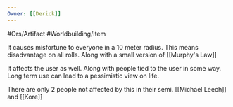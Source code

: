 ```yaml
---
Owner: [[Derick]]
---
```


#Ors/Artifact #Worldbuilding/Item 

It causes misfortune to everyone in a 10 meter radius. This means disadvantage on all rolls. Along with a small version of [[Murphy's Law]]

It affects the user as well. Along with people tied to the user in some way. Long term use can lead to a pessimistic view on life. 

There are only 2 people not affected by this in their semi. [[Michael Leech]] and [[Kore]]